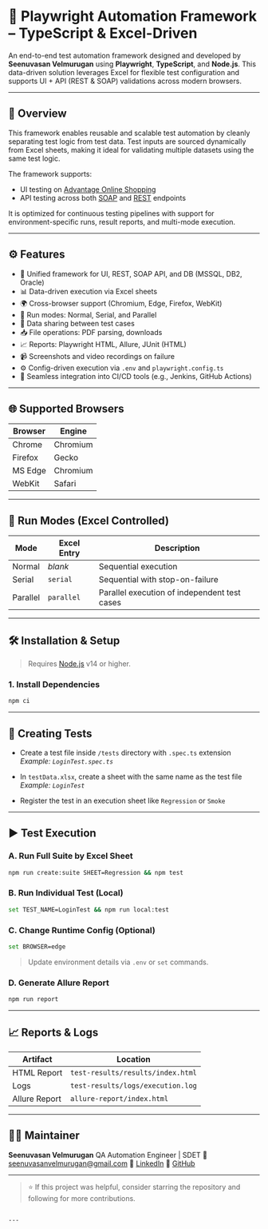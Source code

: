 # 🎯 Playwright Automation Framework – TypeScript & Excel-Driven

An end-to-end test automation framework designed and developed by **Seenuvasan Velmurugan** using **Playwright**, **TypeScript**, and **Node.js**. This data-driven solution leverages Excel for flexible test configuration and supports UI + API (REST & SOAP) validations across modern browsers.

---

## 📌 Overview

This framework enables reusable and scalable test automation by cleanly separating test logic from test data. Test inputs are sourced dynamically from Excel sheets, making it ideal for validating multiple datasets using the same test logic.

The framework supports:

- UI testing on [Advantage Online Shopping](http://advantageonlineshopping.com)
- API testing across both [SOAP](https://www.advantageonlineshopping.com/accountservice/ws/accountservice.wsdl) and [REST](https://fakestoreapi.com) endpoints

It is optimized for continuous testing pipelines with support for environment-specific runs, result reports, and multi-mode execution.

---

## ⚙️ Features

- 🔁 Unified framework for UI, REST, SOAP API, and DB (MSSQL, DB2, Oracle)
- 📊 Data-driven execution via Excel sheets
- 🌍 Cross-browser support (Chromium, Edge, Firefox, WebKit)
- 🧪 Run modes: Normal, Serial, and Parallel
- 🔄 Data sharing between test cases
- 📥 File operations: PDF parsing, downloads
- 📈 Reports: Playwright HTML, Allure, JUnit (HTML)
- 📹 Screenshots and video recordings on failure
- ⚙️ Config-driven execution via `.env` and `playwright.config.ts`
- 🔧 Seamless integration into CI/CD tools (e.g., Jenkins, GitHub Actions)

---

## 🌐 Supported Browsers

| Browser   | Engine     |
|-----------|------------|
| Chrome    | Chromium   |
| Firefox   | Gecko      |
| MS Edge   | Chromium   |
| WebKit    | Safari     |

---

## 🚦 Run Modes (Excel Controlled)

| Mode     | Excel Entry | Description                                       |
|----------|-------------|---------------------------------------------------|
| Normal   | *blank*     | Sequential execution                              |
| Serial   | `serial`    | Sequential with stop-on-failure                   |
| Parallel | `parallel`  | Parallel execution of independent test cases      |

---

## 🛠️ Installation & Setup

> Requires [Node.js](https://nodejs.org/) v14 or higher.

### 1. Install Dependencies

```bash
npm ci
````

---

## 🧪 Creating Tests

* Create a test file inside `/tests` directory with `.spec.ts` extension
  *Example: `LoginTest.spec.ts`*

* In `testData.xlsx`, create a sheet with the same name as the test file
  *Example: `LoginTest`*

* Register the test in an execution sheet like `Regression` or `Smoke`

---

## ▶️ Test Execution

### A. Run Full Suite by Excel Sheet

```bash
npm run create:suite SHEET=Regression && npm test
```

### B. Run Individual Test (Local)

```bash
set TEST_NAME=LoginTest && npm run local:test
```

### C. Change Runtime Config (Optional)

```bash
set BROWSER=edge
```

> Update environment details via `.env` or `set` commands.

### D. Generate Allure Report

```bash
npm run report
```

---

## 📈 Reports & Logs

| Artifact      | Location                          |
| ------------- | --------------------------------- |
| HTML Report   | `test-results/results/index.html` |
| Logs          | `test-results/logs/execution.log` |
| Allure Report | `allure-report/index.html`        |

---

## 👨‍💻 Maintainer

**Seenuvasan Velmurugan**
QA Automation Engineer | SDET
📧 [seenuvasanvelmurugan@gmail.com](mailto:seenuvasanvelmurugan@gmail.com)
🔗 [LinkedIn](https://www.linkedin.com/in/seenuvasan-velmurugan-professional-social-profile)
🔗 [GitHub](https://github.com/Seenuvasan91)

---

> ⭐ If this project was helpful, consider starring the repository and following for more contributions.

```

---